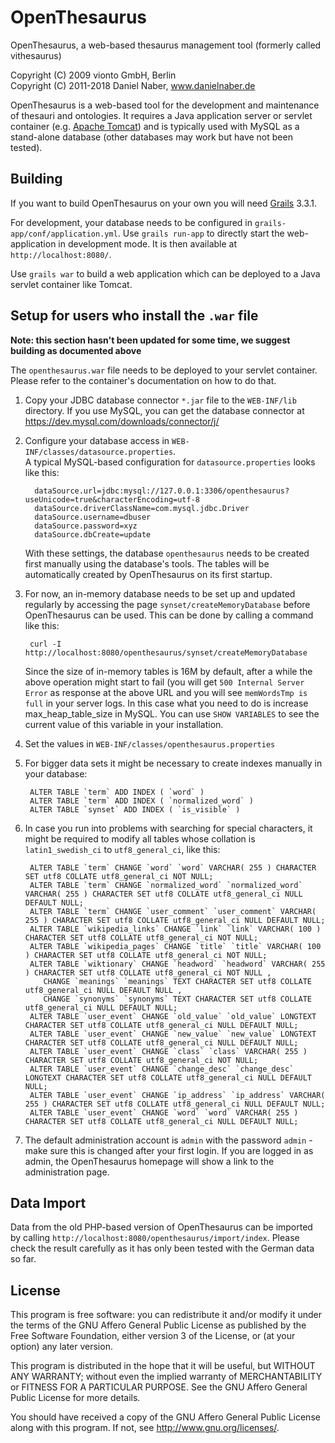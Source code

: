 # OpenThesaurus

OpenThesaurus, a web-based thesaurus management tool (formerly called vithesaurus)

Copyright (C) 2009 vionto GmbH, Berlin  
Copyright (C) 2011-2018 Daniel Naber, www.danielnaber.de

OpenThesaurus is a web-based tool for the development and maintenance of
thesauri and ontologies. It requires a Java application server or
servlet container (e.g. [Apache Tomcat](http://tomcat.apache.org)) and is
typically used with MySQL as a stand-alone database (other databases may
work but have not been tested).

## Building

If you want to build OpenThesaurus on your own you will need
[Grails](http://www.grails.org) 3.3.1.

For development, your database needs to be configured in
`grails-app/conf/application.yml`. Use `grails run-app`
to directly start the web-application in development mode. It is
then available at `http://localhost:8080/`.

Use `grails war` to build a web application which can be deployed to a Java
servlet container like Tomcat.

## Setup for users who install the `.war` file

**Note: this section hasn't been updated for some time, we suggest building as documented above**

The `openthesaurus.war` file needs to be deployed to your servlet container.
Please refer to the container's documentation on how to do that.

1. Copy your JDBC database connector `*.jar` file to the `WEB-INF/lib` directory.
   If you use MySQL, you can get the database connector at
   https://dev.mysql.com/downloads/connector/j/

2. Configure your database access in `WEB-INF/classes/datasource.properties`.  
   A typical MySQL-based configuration for `datasource.properties` looks like this:

         dataSource.url=jdbc:mysql://127.0.0.1:3306/openthesaurus?useUnicode=true&characterEncoding=utf-8
         dataSource.driverClassName=com.mysql.jdbc.Driver
         dataSource.username=dbuser
         dataSource.password=xyz
         dataSource.dbCreate=update

   With these settings, the database `openthesaurus` needs to be created first manually
   using the database's tools. The tables will be automatically created by OpenThesaurus
   on its first startup.

3. For now, an in-memory database needs to be set up and updated regularly by
   accessing the page `synset/createMemoryDatabase` before OpenThesaurus can be used.
   This can be done by calling a command like this:

        curl -I http://localhost:8080/openthesaurus/synset/createMemoryDatabase

   Since the size of in-memory tables is 16M by default, after a while the above operation
   might start to fail (you will get `500 Internal Server Error` as response at the above URL 
   and you will see `memWordsTmp is full` in your server logs. In this case what you need to
   do is increase max_heap_table_size in MySQL. You can use `SHOW VARIABLES` to see the current
   value of this variable in your installation.

4. Set the values in `WEB-INF/classes/openthesaurus.properties`

5. For bigger data sets it might be necessary to create indexes manually in
   your database:
   
        ALTER TABLE `term` ADD INDEX ( `word` ) 
        ALTER TABLE `term` ADD INDEX ( `normalized_word` ) 
        ALTER TABLE `synset` ADD INDEX ( `is_visible` ) 

6. In case you run into problems with searching for special characters, it might be
   required to modify all tables whose collation is `latin1_swedish_ci` to
   `utf8_general_ci`, like this:
   
        ALTER TABLE `term` CHANGE `word` `word` VARCHAR( 255 ) CHARACTER SET utf8 COLLATE utf8_general_ci NOT NULL;
        ALTER TABLE `term` CHANGE `normalized_word` `normalized_word` VARCHAR( 255 ) CHARACTER SET utf8 COLLATE utf8_general_ci NULL DEFAULT NULL;
        ALTER TABLE `term` CHANGE `user_comment` `user_comment` VARCHAR( 255 ) CHARACTER SET utf8 COLLATE utf8_general_ci NULL DEFAULT NULL;
        ALTER TABLE `wikipedia_links` CHANGE `link` `link` VARCHAR( 100 ) CHARACTER SET utf8 COLLATE utf8_general_ci NOT NULL;
        ALTER TABLE `wikipedia_pages` CHANGE `title` `title` VARCHAR( 100 ) CHARACTER SET utf8 COLLATE utf8_general_ci NOT NULL;  
        ALTER TABLE `wiktionary` CHANGE `headword` `headword` VARCHAR( 255 ) CHARACTER SET utf8 COLLATE utf8_general_ci NOT NULL ,
           CHANGE `meanings` `meanings` TEXT CHARACTER SET utf8 COLLATE utf8_general_ci NULL DEFAULT NULL ,
           CHANGE `synonyms` `synonyms` TEXT CHARACTER SET utf8 COLLATE utf8_general_ci NULL DEFAULT NULL;
        ALTER TABLE `user_event` CHANGE `old_value` `old_value` LONGTEXT CHARACTER SET utf8 COLLATE utf8_general_ci NULL DEFAULT NULL;
        ALTER TABLE `user_event` CHANGE `new_value` `new_value` LONGTEXT CHARACTER SET utf8 COLLATE utf8_general_ci NULL DEFAULT NULL;
        ALTER TABLE `user_event` CHANGE `class` `class` VARCHAR( 255 ) CHARACTER SET utf8 COLLATE utf8_general_ci NOT NULL;
        ALTER TABLE `user_event` CHANGE `change_desc` `change_desc` LONGTEXT CHARACTER SET utf8 COLLATE utf8_general_ci NULL DEFAULT NULL;
        ALTER TABLE `user_event` CHANGE `ip_address` `ip_address` VARCHAR( 255 ) CHARACTER SET utf8 COLLATE utf8_general_ci NULL DEFAULT NULL;
        ALTER TABLE `user_event` CHANGE `word` `word` VARCHAR( 255 ) CHARACTER SET utf8 COLLATE utf8_general_ci NULL DEFAULT NULL;    

7. The default administration account is `admin` with the password `admin` - make
   sure this is changed after your first login. If you are logged in as admin, the
   OpenThesaurus homepage will show a link to the administration page.


## Data Import

Data from the old PHP-based version of OpenThesaurus can be imported by
calling `http://localhost:8080/openthesaurus/import/index`. Please check
the result carefully as it has only been tested with the German data
so far.

## License

This program is free software: you can redistribute it and/or modify
it under the terms of the GNU Affero General Public License as
published by the Free Software Foundation, either version 3 of the
License, or (at your option) any later version.

This program is distributed in the hope that it will be useful,
but WITHOUT ANY WARRANTY; without even the implied warranty of
MERCHANTABILITY or FITNESS FOR A PARTICULAR PURPOSE.  See the
GNU Affero General Public License for more details.

You should have received a copy of the GNU Affero General Public License
along with this program.  If not, see <http://www.gnu.org/licenses/>.
